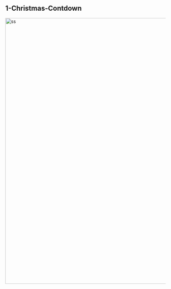 ## 1-Christmas-Contdown
<img width="833" alt="ss" src="https://user-images.githubusercontent.com/73403359/150405376-b509099b-dbc6-43ee-8678-8ccbf9d74e26.png">
